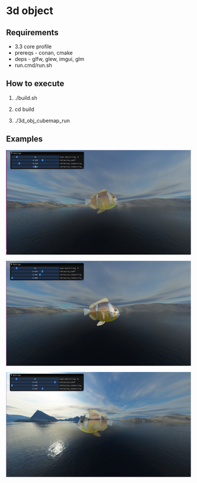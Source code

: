 # 3d object


## Requirements

- 3.3 core profile
- prereqs - conan, cmake
- deps - glfw, glew, imgui, glm
- run.cmd/run.sh

## How to execute

1. ./build.sh

2. cd build

3. ./3d_obj_cubemap_run

## Examples

![1](./examples/1.png)

![2](./examples/2.png)

![3](./examples/3.png)


